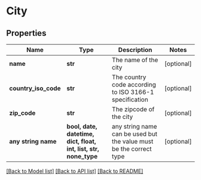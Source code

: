 # City


## Properties
Name | Type | Description | Notes
------------ | ------------- | ------------- | -------------
**name** | **str** | The name of the city | [optional] 
**country_iso_code** | **str** | The country code according to ISO 3166-1 specification | [optional] 
**zip_code** | **str** | The zipcode of the city | [optional] 
**any string name** | **bool, date, datetime, dict, float, int, list, str, none_type** | any string name can be used but the value must be the correct type | [optional]

[[Back to Model list]](../README.md#documentation-for-models) [[Back to API list]](../README.md#documentation-for-api-endpoints) [[Back to README]](../README.md)


